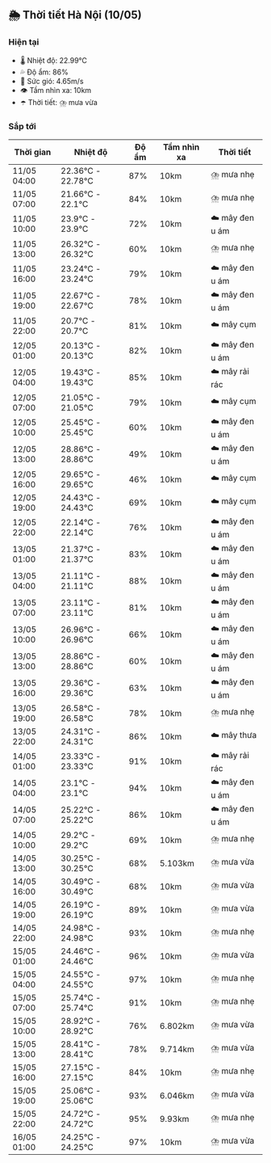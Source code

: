 ## 🌦️ Thời tiết Hà Nội (10/05)

### Hiện tại

- 🌡️ Nhiệt độ: 22.99℃
- 💦 Độ ẩm: 86%
- 💨 Sức gió: 4.65m/s
- 👁️ Tầm nhìn xa: 10km
- ☂️ Thời tiết: ⛈️ mưa vừa

### Sắp tới

| Thời gian | Nhiệt độ | Độ ẩm | Tầm nhìn xa | Thời tiết |
| --- | --- | --- | --- | --- |
| 11/05 04:00 | 22.36℃ - 22.78℃ | 87% | 10km | ⛈️ mưa nhẹ |
| 11/05 07:00 | 21.66℃ - 22.1℃ | 84% | 10km | ⛈️ mưa nhẹ |
| 11/05 10:00 | 23.9℃ - 23.9℃ | 72% | 10km | ☁️ mây đen u ám |
| 11/05 13:00 | 26.32℃ - 26.32℃ | 60% | 10km | ⛈️ mưa nhẹ |
| 11/05 16:00 | 23.24℃ - 23.24℃ | 79% | 10km | ☁️ mây đen u ám |
| 11/05 19:00 | 22.67℃ - 22.67℃ | 78% | 10km | ☁️ mây đen u ám |
| 11/05 22:00 | 20.7℃ - 20.7℃ | 81% | 10km | ☁️ mây cụm |
| 12/05 01:00 | 20.13℃ - 20.13℃ | 82% | 10km | ☁️ mây đen u ám |
| 12/05 04:00 | 19.43℃ - 19.43℃ | 85% | 10km | ☁️ mây rải rác |
| 12/05 07:00 | 21.05℃ - 21.05℃ | 79% | 10km | ☁️ mây cụm |
| 12/05 10:00 | 25.45℃ - 25.45℃ | 60% | 10km | ☁️ mây đen u ám |
| 12/05 13:00 | 28.86℃ - 28.86℃ | 49% | 10km | ☁️ mây đen u ám |
| 12/05 16:00 | 29.65℃ - 29.65℃ | 46% | 10km | ☁️ mây cụm |
| 12/05 19:00 | 24.43℃ - 24.43℃ | 69% | 10km | ☁️ mây cụm |
| 12/05 22:00 | 22.14℃ - 22.14℃ | 76% | 10km | ☁️ mây đen u ám |
| 13/05 01:00 | 21.37℃ - 21.37℃ | 83% | 10km | ☁️ mây đen u ám |
| 13/05 04:00 | 21.11℃ - 21.11℃ | 88% | 10km | ☁️ mây đen u ám |
| 13/05 07:00 | 23.11℃ - 23.11℃ | 81% | 10km | ☁️ mây đen u ám |
| 13/05 10:00 | 26.96℃ - 26.96℃ | 66% | 10km | ☁️ mây đen u ám |
| 13/05 13:00 | 28.86℃ - 28.86℃ | 60% | 10km | ☁️ mây đen u ám |
| 13/05 16:00 | 29.36℃ - 29.36℃ | 63% | 10km | ☁️ mây đen u ám |
| 13/05 19:00 | 26.58℃ - 26.58℃ | 78% | 10km | ⛈️ mưa nhẹ |
| 13/05 22:00 | 24.31℃ - 24.31℃ | 86% | 10km | ☁️ mây thưa |
| 14/05 01:00 | 23.33℃ - 23.33℃ | 91% | 10km | ☁️ mây rải rác |
| 14/05 04:00 | 23.1℃ - 23.1℃ | 94% | 10km | ☁️ mây đen u ám |
| 14/05 07:00 | 25.22℃ - 25.22℃ | 86% | 10km | ☁️ mây đen u ám |
| 14/05 10:00 | 29.2℃ - 29.2℃ | 69% | 10km | ⛈️ mưa nhẹ |
| 14/05 13:00 | 30.25℃ - 30.25℃ | 68% | 5.103km | ⛈️ mưa vừa |
| 14/05 16:00 | 30.49℃ - 30.49℃ | 68% | 10km | ⛈️ mưa vừa |
| 14/05 19:00 | 26.19℃ - 26.19℃ | 89% | 10km | ⛈️ mưa vừa |
| 14/05 22:00 | 24.98℃ - 24.98℃ | 93% | 10km | ⛈️ mưa nhẹ |
| 15/05 01:00 | 24.46℃ - 24.46℃ | 96% | 10km | ⛈️ mưa vừa |
| 15/05 04:00 | 24.55℃ - 24.55℃ | 97% | 10km | ⛈️ mưa nhẹ |
| 15/05 07:00 | 25.74℃ - 25.74℃ | 91% | 10km | ⛈️ mưa nhẹ |
| 15/05 10:00 | 28.92℃ - 28.92℃ | 76% | 6.802km | ⛈️ mưa vừa |
| 15/05 13:00 | 28.41℃ - 28.41℃ | 78% | 9.714km | ⛈️ mưa vừa |
| 15/05 16:00 | 27.15℃ - 27.15℃ | 84% | 10km | ⛈️ mưa nhẹ |
| 15/05 19:00 | 25.06℃ - 25.06℃ | 93% | 6.046km | ⛈️ mưa vừa |
| 15/05 22:00 | 24.72℃ - 24.72℃ | 95% | 9.93km | ⛈️ mưa nhẹ |
| 16/05 01:00 | 24.25℃ - 24.25℃ | 97% | 10km | ⛈️ mưa vừa |
